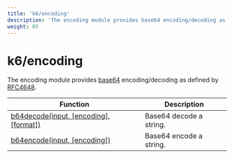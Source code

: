 ```yaml
---
title: 'k6/encoding'
description: 'The encoding module provides base64 encoding/decoding as defined by RFC4648.'
weight: 05
---
```


# k6/encoding

The encoding module provides [base64](https://en.wikipedia.org/wiki/Base64)
encoding/decoding as defined by [RFC4648](https://tools.ietf.org/html/rfc4648).

| Function                                                                                                                 | Description             |
| ------------------------------------------------------------------------------------------------------------------------ | ----------------------- |
| [b64decode(input, [encoding], [format])](https://grafana.com/docs/k6/<K6_VERSION>/javascript-api/k6-encoding/b64decode/) | Base64 decode a string. |
| [b64encode(input, [encoding])](https://grafana.com/docs/k6/<K6_VERSION>/javascript-api/k6-encoding/b64encode/)           | Base64 encode a string. |
